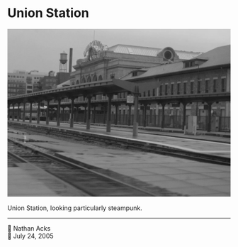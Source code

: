 # Union Station

![A black-and-white image of the train tracks behind Union Station, taken slightly after a rain storm](assets/2005-07-24-union-station.webp)

Union Station, looking particularly steampunk.

- - - -

<span aria-hidden="true">👤</span> Nathan Acks  
<span aria-hidden="true">📅</span> July 24, 2005

